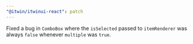 ```yaml
---
"@itwin/itwinui-react": patch
---
```


Fixed a bug in `ComboBox` where the `isSelected` passed to `itemRenderer` was always `false` whenever `multiple` was `true`.
